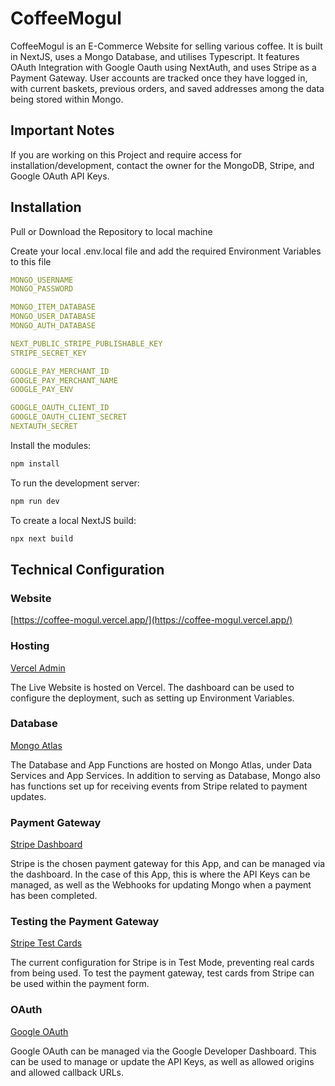 # CoffeeMogul

CoffeeMogul is an E-Commerce Website for selling various coffee. It is built in NextJS, uses a Mongo Database, and utilises Typescript. It features OAuth Integration with Google Oauth using NextAuth, and uses Stripe as a Payment Gateway. User accounts are tracked once they have logged in, with current baskets, previous orders, and saved addresses among the data being stored within Mongo.

## Important Notes

If you are working on this Project and require access for installation/development, contact the owner for the MongoDB, Stripe, and Google OAuth API Keys.

## Installation

Pull or Download the Repository to local machine

Create your local .env.local file and add the required Environment Variables to this file

```yaml
MONGO_USERNAME
MONGO_PASSWORD

MONGO_ITEM_DATABASE
MONGO_USER_DATABASE
MONGO_AUTH_DATABASE

NEXT_PUBLIC_STRIPE_PUBLISHABLE_KEY
STRIPE_SECRET_KEY

GOOGLE_PAY_MERCHANT_ID
GOOGLE_PAY_MERCHANT_NAME
GOOGLE_PAY_ENV

GOOGLE_OAUTH_CLIENT_ID
GOOGLE_OAUTH_CLIENT_SECRET
NEXTAUTH_SECRET
```

Install the modules:

```bash
npm install
```

To run the development server:

```bash
npm run dev
```

To create a local NextJS build:

```bash
npx next build
```

## Technical Configuration

### Website

[https://coffee-mogul.vercel.app/](https://coffee-mogul.vercel.app/)

### Hosting

[Vercel Admin](https://vercel.com/brookes-projects-d1333658/coffee-mogul)

The Live Website is hosted on Vercel. The dashboard can be used to configure the deployment, such as setting up Environment Variables.

### Database

[Mongo Atlas](https://cloud.mongodb.com/v2)

The Database and App Functions are hosted on Mongo Atlas, under Data Services and App Services. In addition to serving as Database, Mongo also has functions set up for receiving events from Stripe related to payment updates.

### Payment Gateway

[Stripe Dashboard](https://dashboard.stripe.com/test/dashboard)

Stripe is the chosen payment gateway for this App, and can be managed via the dashboard. In the case of this App, this is where the API Keys can be managed, as well as the Webhooks for updating Mongo when a payment has been completed.

### Testing the Payment Gateway

[Stripe Test Cards](https://stripe.com/docs/testing?testing-method=card-numbers#cards)

The current configuration for Stripe is in Test Mode, preventing real cards from being used. To test the payment gateway, test cards from Stripe can be used within the payment form.

### OAuth

[Google OAuth](https://console.cloud.google.com/apis)

Google OAuth can be managed via the Google Developer Dashboard. This can be used to manage or update the API Keys, as well as allowed origins and allowed callback URLs.
